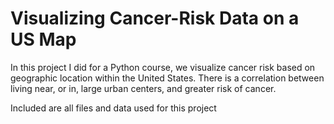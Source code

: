 # Visualizing Cancer-Risk Data on a US Map

In this project I did for a Python course, we visualize cancer risk based on geographic location within the United States. There is a correlation between living near, or in, large urban centers, and greater risk of cancer. 

Included are all files and data used for this project
